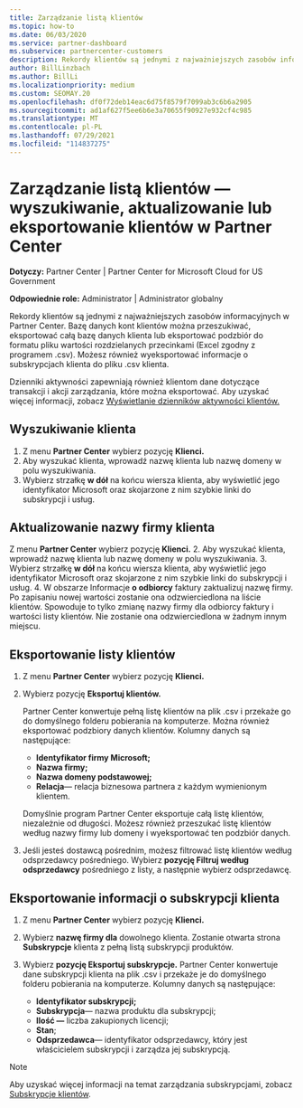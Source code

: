 ```yaml
---
title: Zarządzanie listą klientów
ms.topic: how-to
ms.date: 06/03/2020
ms.service: partner-dashboard
ms.subservice: partnercenter-customers
description: Rekordy klientów są jednymi z najważniejszych zasobów informacyjnych. Dowiedz się, jak wyświetlać, wyszukiwać, aktualizować & eksportować informacje na Partner Center klientów.
author: BillLinzbach
ms.author: BillLi
ms.localizationpriority: medium
ms.custom: SEOMAY.20
ms.openlocfilehash: df0f72deb14eac6d75f8579f7099ab3c6b6a2905
ms.sourcegitcommit: ad1af627f5ee6b6e3a70655f90927e932cf4c985
ms.translationtype: MT
ms.contentlocale: pl-PL
ms.lasthandoff: 07/29/2021
ms.locfileid: "114837275"
---
```

# <a name="manage-your-customer-list---search-update-or-export-customers-in-partner-center"></a>Zarządzanie listą klientów — wyszukiwanie, aktualizowanie lub eksportowanie klientów w Partner Center

**Dotyczy:** Partner Center | Partner Center for Microsoft Cloud for US Government

**Odpowiednie role:** Administrator | Administrator globalny

Rekordy klientów są jednymi z najważniejszych zasobów informacyjnych w Partner Center. Bazę danych kont klientów można przeszukiwać, eksportować całą bazę danych klienta lub eksportować podzbiór do formatu pliku wartości rozdzielanych przecinkami (Excel zgodny z programem .csv). Możesz również wyeksportować informacje o subskrypcjach klienta do pliku .csv klienta.

Dzienniki aktywności zapewniają również klientom dane dotyczące transakcji i akcji zarządzania, które można eksportować. Aby uzyskać więcej informacji, zobacz [Wyświetlanie dzienników aktywności klientów.](activity-logs.md)

## <a name="search-for-a-customer"></a>Wyszukiwanie klienta

1. Z menu **Partner Center** wybierz pozycję **Klienci.**
2. Aby wyszukać klienta, wprowadź nazwę klienta lub nazwę domeny w polu wyszukiwania.
3. Wybierz strzałkę **w dół** na końcu wiersza klienta, aby wyświetlić jego identyfikator Microsoft oraz skojarzone z nim szybkie linki do subskrypcji i usług.

## <a name="update-a-customers-company-name"></a>Aktualizowanie nazwy firmy klienta

Z menu **Partner Center** wybierz pozycję **Klienci.**
2. Aby wyszukać klienta, wprowadź nazwę klienta lub nazwę domeny w polu wyszukiwania.
3. Wybierz strzałkę **w dół** na końcu wiersza klienta, aby wyświetlić jego identyfikator Microsoft oraz skojarzone z nim szybkie linki do subskrypcji i usług.
4. W obszarze Informacje **o odbiorcy** faktury zaktualizuj nazwę firmy. Po zapisaniu nowej wartości zostanie ona odzwierciedlona na liście klientów. Spowoduje to tylko zmianę nazwy firmy dla odbiorcy faktury i wartości listy klientów. Nie zostanie ona odzwierciedlona w żadnym innym miejscu.

## <a name="export-your-customer-list"></a>Eksportowanie listy klientów

1. Z menu **Partner Center** wybierz pozycję **Klienci.**
2. Wybierz pozycję **Eksportuj klientów.**

   Partner Center konwertuje pełną listę klientów na plik .csv i przekaże go do domyślnego folderu pobierania na komputerze. Można również eksportować podzbiory danych klientów. Kolumny danych są następujące:

   - **Identyfikator firmy Microsoft;**
   - **Nazwa firmy;**
   - **Nazwa domeny podstawowej;**
   - **Relacja**— relacja biznesowa partnera z każdym wymienionym klientem.

    Domyślnie program Partner Center eksportuje całą listę klientów, niezależnie od długości. Możesz również przeszukać listę klientów według nazwy firmy lub domeny i wyeksportować ten podzbiór danych.

3. Jeśli jesteś dostawcą pośrednim, możesz filtrować listę klientów według odsprzedawcy pośredniego. Wybierz **pozycję Filtruj według odsprzedawcy** pośredniego z listy, a następnie wybierz odsprzedawcę.


## <a name="export-customer-subscription-information"></a>Eksportowanie informacji o subskrypcji klienta

1. Z menu **Partner Center** wybierz pozycję **Klienci.**

2. Wybierz **nazwę firmy dla** dowolnego klienta. Zostanie otwarta strona **Subskrypcje** klienta z pełną listą subskrypcji produktów.

3. Wybierz **pozycję Eksportuj subskrypcje.** Partner Center konwertuje dane subskrypcji klienta na plik .csv i przekaże je do domyślnego folderu pobierania na komputerze. Kolumny danych są następujące:
   - **Identyfikator subskrypcji;**
   - **Subskrypcja**— nazwa produktu dla subskrypcji;
   - **Ilość —** liczba zakupionych licencji;
   - **Stan**;
   - **Odsprzedawca**— identyfikator odsprzedawcy, który jest właścicielem subskrypcji i zarządza jej subskrypcją.

> [!NOTE]  
> Aby uzyskać więcej informacji na temat zarządzania subskrypcjami, zobacz [Subskrypcje klientów](customer-subscriptions.md).
